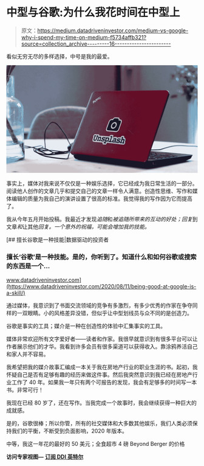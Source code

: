 # 中型与谷歌:为什么我花时间在中型上

> 原文：<https://medium.datadriveninvestor.com/medium-vs-google-why-i-spend-my-time-on-medium-f5734affb321?source=collection_archive---------16----------------------->

看似无穷无尽的多样选择，中号是我的最爱。

![](img/eaa851face73bdf2dab4a0ce91bf9244.png)

事实上，媒体对我来说不仅仅是一种娱乐选择，它已经成为我日常生活的一部分。阅读他人创作的文章几乎和提交自己的文章一样令人满意。创造性思维、写作和媒体编辑的质量为我自己的演讲设置了很高的标准。我觉得我的写作因为它而提高了。

我从今年五月开始投稿。我最近才发现*追随*和*被追随所带来的互动的好处；回复*到文章*和*让其他*回复。一个意外的祝福，可能会增加我的技能。*

[](https://www.datadriveninvestor.com/2020/08/11/being-good-at-google-is-a-skill/) [## 擅长谷歌是一种技能|数据驱动的投资者

### 擅长‘谷歌’是一种技能。是的，你听到了。知道什么和如何谷歌或搜索的东西是一个…

www.datadriveninvestor.com](https://www.datadriveninvestor.com/2020/08/11/being-good-at-google-is-a-skill/) 

通过媒体，我意识到了书面交流领域的竞争有多激烈，有多少优秀的作家在争夺同样的一双眼睛。小的风格差异没错，但似乎让中型划线员与众不同的是创造力。

谷歌是事实的工具；媒介是一种在创造性的体验中汇集事实的工具。

媒体非常欢迎所有文字爱好者——读者和作家。我很早就意识到有很多平台可以让作者展示他们的才华。我看到许多会员有很多渠道可以获得收入。靠涂鸦养活自己和家人并不容易。

我希望把我的媒介故事汇编成一本关于我在房地产行业的职业生涯的书。起初，我怀疑自己是否有足够有趣的经历来做这件事。然后我突然意识到我已经在房地产行业工作了 40 年。如果我一年只有两个可报告的发现，我会有足够多的时间写一本书。非常可行！

我现在已经 80 岁了，还在写作。当我完成一个故事时，我会继续获得一种巨大的成就感。

是的，谷歌很棒；所以你管，所有的社交媒体和大多数其他娱乐，我们人类必须保持我们的平衡，不断受到负面影响，2020 年版本。

中等，我这一年花的最好的 50 美元；全食超市 4 磅 Beyond Berger 的价格

**访问专家视图—** [**订阅 DDI 英特尔**](https://datadriveninvestor.com/ddi-intel)